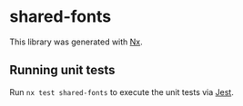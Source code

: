 # shared-fonts

This library was generated with [Nx](https://nx.dev).

## Running unit tests

Run `nx test shared-fonts` to execute the unit tests via [Jest](https://jestjs.io).
